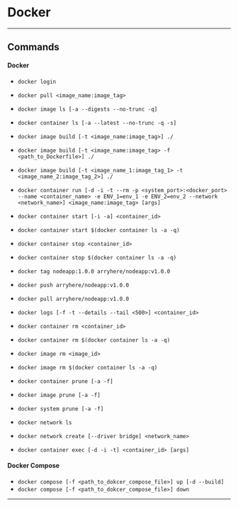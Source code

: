 # Docker

---

## Commands

#### Docker

- `docker login`

- `docker pull <image_name:image_tag>`

- `docker image ls [-a --digests --no-trunc -q]`
- `docker container ls [-a --latest --no-trunc -q -s]`

- `docker image build [-t <image_name:image_tag>] ./`
- `docker image build [-t <image_name:image_tag> -f <path_to_Dockerfile>] ./`
- `docker image build [-t <image_name_1:image_tag_1> -t <image_name_2:image_tag_2>] ./`

- `docker container run [-d -i -t --rm -p <system_port>:<docker_port> --name <container_name> -e ENV_1=env_1 -e ENV_2=env_2 --network <network_name>] <image_name:image_tag> [args]`

- `docker container start [-i -a] <container_id>`
- `docker container start $(docker container ls -a -q)`

- `docker container stop <container_id>`
- `docker container stop $(docker container ls -a -q)`

- `docker tag nodeapp:1.0.0 arryhere/nodeapp:v1.0.0`
- `docker push arryhere/nodeapp:v1.0.0`
- `docker pull arryhere/nodeapp:v1.0.0`

- `docker logs [-f -t --details --tail <500>] <container_id>`

- `docker container rm <container_id>`
- `docker container rm $(docker container ls -a -q)`
- `docker image rm <image_id>`
- `docker image rm $(docker container ls -a -q)`

- `docker container prune [-a -f]`
- `docker image prune [-a -f]`
- `docker system prune [-a -f]`

- `docker network ls`
- `docker network create [--driver bridge] <network_name>`

- `docker container exec [-d -i -t] <container_id> [args]`

#### Docker Compose

- `docker compose [-f <path_to_dokcer_compose_file>] up [-d --build]`
- `docker compose [-f <path_to_dokcer_compose_file>] down`

---
